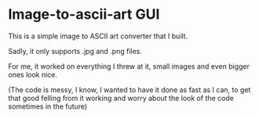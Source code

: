 # Image-to-ascii-art GUI

This is a simple image to ASCII art converter that I built.

Sadly, it only supports .jpg and .png files. 

For me, it worked on everything I threw at it, small images
and even bigger ones look nice.

(The code is messy, I know, I wanted to have it done as fast
as I can, to get that good felling from it working and worry
about the look of the code sometimes in the future)

